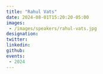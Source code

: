 ```yaml
---
title: "Rahul Vats"
date: 2024-08-01T15:20:20-05:00
images: 
 - /images/speakers/rahul-vats.jpg
designation: 
twitter: 
linkedin: 
github: 
events:
 - 2024
---
```



